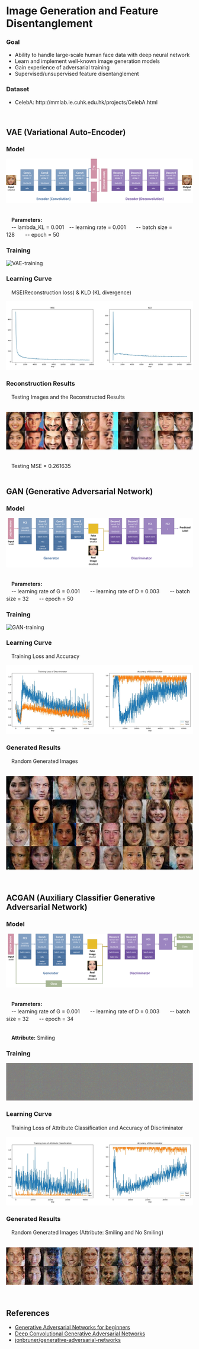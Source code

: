 
<h1>Image Generation and Feature Disentanglement</h1>

<h3>Goal</h3>
<ul>
  <li>Ability to handle large-scale human face data with deep neural network</li>
  <li>Learn and implement well-known image generation models</li>
  <li>Gain experience of adversarial training</li>
  <li>Supervised/unsupervised feature disentanglement</li>
</ul>

<h3>Dataset</h3>
<ul>
  <li>CelebA</b>: http://mmlab.ie.cuhk.edu.hk/projects/CelebA.html</li>
</ul>
</br>

<h2>VAE (Variational Auto-Encoder)</h2>

<h3>Model</h3>

![VAE-model](https://github.com/tctsan/CNN-Projects/blob/master/VAE-and-GAN/image/VAE-model.png)

</br>
　<b>Parameters:</b></br>
　-- lambda_KL = 0.001　-- learning rate = 0.001　　-- batch size = 128　　-- epoch = 50</br>

<h3>Training</h3>

![VAE-training](https://github.com/tctsan/CNN-Projects/blob/master/VAE-and-GAN/image/VAE-training.gif)

<h3>Learning Curve</h3>
　MSE(Reconstruction loss) & KLD (KL divergence)</br>

![VAE-lr_curve](https://github.com/tctsan/CNN-Projects/blob/master/VAE-and-GAN/image/VAE-learning-curve.jpg)

<h3>Reconstruction Results</h3>
　Testing Images and the Reconstructed Results</br></br>

![VAE-results](https://github.com/tctsan/CNN-Projects/blob/master/VAE-and-GAN/image/VAE-results.jpg)

</br>
　Testing MSE = 0.261635</br></br>


<h2>GAN (Generative Adversarial Network)</h2>

<h3>Model</h3>

![GAN-model](https://github.com/tctsan/CNN-Projects/blob/master/VAE-and-GAN/image/GAN-model.png)

</br>
　<b>Parameters:</b></br>
　-- learning rate of G = 0.001　　-- learning rate of D = 0.003　　-- batch size = 32　　-- epoch = 50</br>

<h3>Training</h3>

![GAN-training](https://github.com/tctsan/CNN-Projects/blob/master/VAE-and-GAN/image/GAN-training.gif)

<h3>Learning Curve</h3>
　Training Loss and Accuracy

![GAN-lr_curve](https://github.com/tctsan/CNN-Projects/blob/master/VAE-and-GAN/image/GAN-learning-curve.jpg)

<h3>Generated Results</h3>
　Random Generated Images</br></br>

![GAN-results](https://github.com/tctsan/CNN-Projects/blob/master/VAE-and-GAN/image/GAN-results.jpg)

</br>

<h2>ACGAN (Auxiliary Classifier Generative Adversarial Network)</h2>

<h3>Model</h3>

![ACGAN-model](https://github.com/tctsan/CNN-Projects/blob/master/VAE-and-GAN/image/ACGAN-model.png)

</br>
　<b>Parameters:</b></br>
　-- learning rate of G = 0.001　　-- learning rate of D = 0.003　　-- batch size = 32　　-- epoch = 34</br></br>

　<b>Attribute:</b> Smiling</br>

<h3>Training</h3>

![ACGAN-training](https://github.com/tctsan/CNN-Projects/blob/master/VAE-and-GAN/image/ACGAN-training.gif)

<h3>Learning Curve</h3>
　Training Loss of Attribute Classification and Accuracy of Discriminator 

![ACGAN-lr_curve](https://github.com/tctsan/CNN-Projects/blob/master/VAE-and-GAN/image/ACGAN-learning-curve.jpg)

<h3>Generated Results</h3>
　Random Generated Images (Attribute: Smiling and No Smiling) </br></br>

![ACGAN-results](https://github.com/tctsan/CNN-Projects/blob/master/VAE-and-GAN/image/ACGAN-results.jpg)

</br>

<h2>References</h2>

<ul>
  <li><a href="https://www.oreilly.com/learning/generative-adversarial-networks-for-beginners?imm_mid=0f3eba&cmp=em-data-na-na-newsltr_20170628" rel="nofollow">
    Generative Adversarial Networks for beginners</a>
  </li>
  <li><a href="https://gluon.mxnet.io/chapter14_generative-adversarial-networks/dcgan.html" rel="nofollow">
    Deep Convolutional Generative Adversarial Networks</a>
  </li>
  <li><a href="https://github.com/jonbruner/generative-adversarial-networks" rel="nofollow">
      jonbruner/generative-adversarial-networks</a>
  </li>
</ul>
